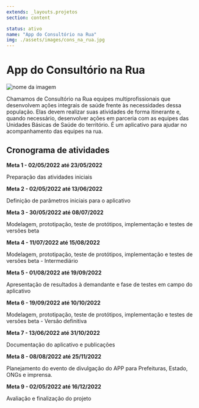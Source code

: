 ```yaml
---
extends: _layouts.projetos
section: content

status: ativo
name: "App do Consultório na Rua"
img: ./assets/images/cons_na_rua.jpg
---
```

# App do Consultório na Rua

![nome da imagem](./assets/images/cons_na_rua.jpg)

Chamamos de Consultório na Rua equipes multiprofissionais que desenvolvem ações integrais de saúde frente às necessidades dessa população. Elas devem realizar suas atividades de forma itinerante e, quando necessário, desenvolver ações em parceria com as equipes das Unidades Básicas de Saúde do território. É um aplicativo para ajudar no acompanhamento das equipes na rua.

## Cronograma de atividades

**Meta 1 - 02/05/2022 até 23/05/2022**

Preparação das atividades iniciais

**Meta 2 - 02/05/2022 até 13/06/2022**

Definição de parâmetros iniciais para o aplicativo

**Meta 3 - 30/05/2022 até 08/07/2022**

Modelagem, prototipação, teste de protótipos, implementação e testes de versões beta

**Meta 4 - 11/07/2022 até 15/08/2022**

Modelagem, prototipação, teste de protótipos, implementação e testes de versões beta - Intermediário

**Meta 5 - 01/08/2022 até 19/09/2022**

Apresentação de resultados à demandante e fase de testes em campo do aplicativo

**Meta 6 - 19/09/2022 até 10/10/2022**

Modelagem, prototipação, teste de protótipos, implementação e testes de versões beta - Versão definitiva

**Meta 7 - 13/06/2022 até 31/10/2022**

Documentação do aplicativo e publicações

**Meta 8 - 08/08/2022 até 25/11/2022**

Planejamento do evento de divulgação do APP para Prefeituras, Estado, ONGs e imprensa.

**Meta 9 - 02/05/2022 até 16/12/2022**

Avaliação e finalização do projeto